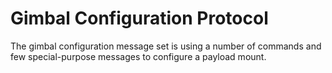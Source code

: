 # Gimbal Configuration Protocol

The gimbal configuration message set is using a number of commands and few special-purpose messages to configure a payload mount.





